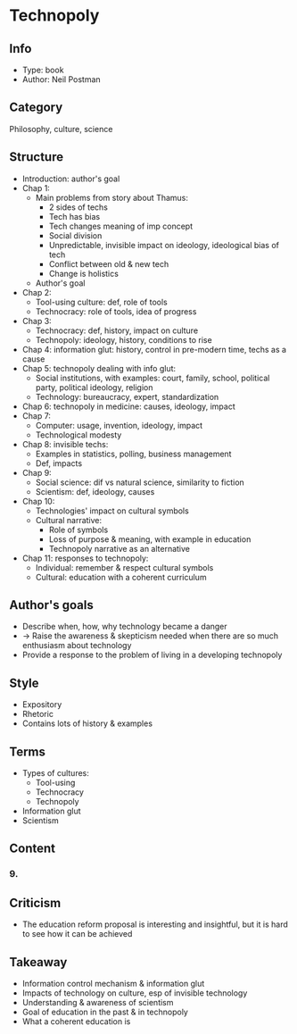 # Technopoly

## Info
- Type: book
- Author: Neil Postman

## Category
Philosophy, culture, science

## Structure
- Introduction: author's goal
- Chap 1:
  - Main problems from story about Thamus:
    - 2 sides of techs
    - Tech has bias
    - Tech changes meaning of imp concept
    - Social division
    - Unpredictable, invisible impact on ideology, ideological bias of tech
    - Conflict between old & new tech
    - Change is holistics
  - Author's goal
- Chap 2:
  - Tool-using culture: def, role of tools
  - Technocracy: role of tools, idea of progress
- Chap 3:
  - Technocracy: def, history, impact on culture
  - Technopoly: ideology, history, conditions to rise
- Chap 4: information glut: history, control in pre-modern time, techs as a cause
- Chap 5: technopoly dealing with info glut:
  - Social institutions, with examples: court, family, school, political party, political ideology, religion
  - Technology: bureaucracy, expert, standardization
- Chap 6: technopoly in medicine: causes, ideology, impact
- Chap 7:
  - Computer: usage, invention, ideology, impact
  - Technological modesty
- Chap 8: invisible techs:
  - Examples in statistics, polling, business management
  - Def, impacts
- Chap 9:
  - Social science: dif vs natural science, similarity to fiction
  - Scientism: def, ideology, causes
- Chap 10:
  - Technologies' impact on cultural symbols
  - Cultural narrative:
    - Role of symbols
    - Loss of purpose & meaning, with example in education
    - Technopoly narrative as an alternative
- Chap 11: responses to technopoly:
  - Individual: remember & respect cultural symbols
  - Cultural: education with a coherent curriculum

## Author's goals
- Describe when, how, why technology became a danger
- -> Raise the awareness & skepticism needed when there are so much enthusiasm about technology
- Provide a response to the problem of living in a developing technopoly

## Style
- Expository
- Rhetoric
- Contains lots of history & examples

## Terms
- Types of cultures:
  - Tool-using
  - Technocracy
  - Technopoly
- Information glut
- Scientism

## Content

### 9. 

## Criticism
- The education reform proposal is interesting and insightful, but it is hard to see how it can be achieved

## Takeaway
- Information control mechanism & information glut
- Impacts of technology on culture, esp of invisible technology
- Understanding & awareness of scientism
- Goal of education in the past & in technopoly
- What a coherent education is